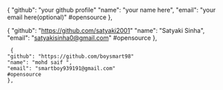 {
    "github": "your github profile" 
    "name": "your name here",
    "email": "your email here(optional)"
    #opensource
    },
    
   { 
    "github": "https://github.com/satyaki2001"
    "name": "Satyaki Sinha", 
    "email": "satyakisinha0@gmail.com"
    #opensource 
    },
  
     { 
    "github": "https://github.com/boysmart98"
    "name": "mohd saif ", 
    "email": "smartboy939191@gmail.com"
    #opensource 
    },
